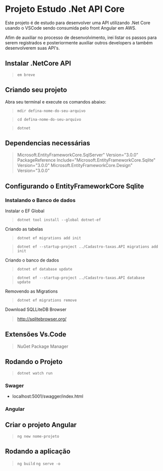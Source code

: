 # Projeto Estudo .Net API Core

Este projeto é de estudo para desenvolver uma API utilizando .Net Core usando o VSCode sendo consumida pelo front Angular em AWS.

Afim de auxiliar no processo de desenvolvimento, irei listar os passos para serem registrados e posteriormente auxiliar outros developers a também desenvolverem suas API's.

## Instalar .NetCore API

> `em breve`

## Criando seu projeto

Abra seu terminal e execute os comandos abaixo:

> `mdir defina-nome-do-seu-arquivo`

> `cd defina-nome-do-seu-arquivo`

> `dotnet`


## Dependencias necessárias

> Microsoft.EntityFrameworkCore.SqlServer" Version="3.0.0"
> PackageReference Include="Microsoft.EntityFrameworkCore.Sqlite" Version="3.0.0"
> Microsoft.EntityFrameworkCore.Design" Version="3.0.0"


## Configurando o EntityFrameworkCore Sqlite

### Instalando o Banco de dados

Instalar o EF Global
> `dotnet tool install --global dotnet-ef`

Criando as tabelas
> `dotnet ef migrations add init`

> `dotnet ef --startup-project ../Cadastro-taxas.API migrations add init`

Criando o banco de dados
> `dotnet ef database update`

> `dotnet ef --startup-project ../Cadastro-taxas.API database update`


Removendo as Migrations
> `dotnet ef migrations remove`

Download SQLLiteDB Browser
> http://sqlitebrowser.org/

## Extensões Vs.Code
> NuGet Package Manager


## Rodando o Projeto
> `dotnet watch run`

### Swager
* localhost:5001/swagger/index.html

### Angular

## Criar o projeto Angular
> `ng new nome-projeto`

## Rodando a aplicação
> `ng build`
> `ng serve -o`
